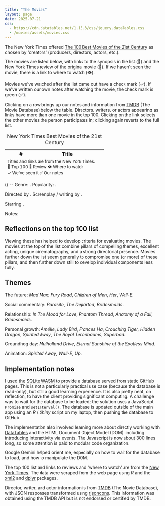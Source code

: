 ```yaml
---
title: "The Movies"
layout: page
date: 2025-07-21
css:
  - https://cdn.datatables.net/1.13.3/css/jquery.dataTables.css
  - /movies/assets/movies.css
---
```


The New York Times offered [The 100 Best Movies of the 21st Century][100] as
chosen by 'creators' (producers, directors, actors, etc.).

The movies are listed below, with links to the synopsis in the list (&#128175;)
and the New York Times review of the original movie (&#128196;). If we haven't
seen the movie, there is a link to where to watch (&#128065;).

Movies we've watched after the list came out have a check mark (&#10003;). If
we've written our own notes after watching the movie, the check mark is green
(&#9989;).

Clicking on a row brings up our notes and information from [TMDB][] (The Movie
Database) below the table. Directors, writers, or actors appearing as links have
more than one movie in the top 100. Clicking on the link selects the other
movies the person participates in; clicking again reverts to the full list.

<table id="movies-table" class="display" style="width: 100%">
    <caption>New York Times Best Movies of the 21st Century</caption>
    <thead>
        <tr>
            <th>#</th>
            <th>Title</th>
            <th>&nbsp;</th>
        </tr>
    </thead>
    <tbody>
        <!-- Data will be populated here by DataTables -->
    </tbody>
    <tfoot>
        <tr>
            <td colspan="2" style="text-align:left;">
                <small>Titles and links are from the New York Times.
                <br />
                &#128175; Top 100
                &#128196; Review
                &#128065; Where to watch
                <br />
                &check; We've seen it
                &#9989; Our notes
                </small>
            </td>
        </tr>
    </tfoot>
</table>

<p></p>

_<span id="title"></span>_ (<span id = "release_date"></span>) --
<span id="overview"></span>
Genre: <span id="genre"></span>.
Popularity: <span id="popularity"></span>.

Directed by <span id="directors"></span>. Screenplay / writing by
<span id="screenwriters"></span>.

Starring <span id="actors"></span>.

Notes: <span id="notes"></span>

## Reflections on the top 100 list

Viewing these has helped to develop criteria for evaluating movies. The movies
at the top of the list combine pillars of compelling themes, excellent acting,
unique cinematography, and a strong directorial presence. Movies further down
the list seem generally to compromise one (or more) of these pillars, and then
further down still to develop individual components less fully.

## Themes

The future: _Mad Max: Fury Road_, _Children of Men_, _Her_, _Wall-E_.

Social commentary: _Parasite_, _The Departed_, _Bridesmaids_.

Relationship: _In The Mood for Love_, _Phantom Thread_, _Anatomy of a Fall_,
_Bridesmaids_.

Personal growth: _Amélie_, _Lady Bird_, _Frances Ha_, _Crouching Tiger, Hidden
Dragon_, _Spirited Away_, _The Royal Tenenbaums_, _Superbad_.

Groundhog day: _Mulholland Drive_, _Eternal Sunshine of the Spotless Mind_.

Animation: _Spirited Away_, _Wall-E_, _Up_.

<script src="https://cdn.datatables.net/1.13.3/js/importmap.js"></script>
<script type="module" src="movies.js"></script>

## Implementation notes

I used the [SQLite WASM][] to provide a database served from static GitHub
pages. This is not a particularly practical use case (because the database is
read-only), but still a good learning experience. It is also pretty neat, on
reflection, to have the client providing significant computing. A challenge was
to wait for the database to be loaded; the solution uses a JavaScript `Promise`
and `setInterval()`. The database is updated outside of the main app using an
_R_ / _Shiny_ script on my laptop, then pushing the database to GitHub.

The implementation also involved learning more about directly working with
[DataTables][] and the HTML Document Object Model (DOM), including introducing
interactivity via events. The Javascript is now about 300 lines long, so some
attention is paid to modular code organization.

Google Gemini helped orient me, especially on how to wait for the database to
load, and how to manipulate the DOM.

The top 100 list and links to reviews and 'where to watch' are from the [New
York Times][100]. The data were scraped from the web page using _R_ and the
[xml2][] and [dplyr][] packages.

Director, writer, and actor information is from [TMDB][] (The Movie Database),
with JSON responses transformed using [rjsoncons][]. This information was
obtained using the TMDB API but is not endorsed or certified by TMDB.

<!-- prettier-ignore -->
[100]: https://www.nytimes.com/interactive/2025/movies/best-movies-21st-century.html
[SQLite WASM]: https://sqlite.org/wasm/doc/trunk/index.md
[DataTables]: https://datatables.net/
[xml2]: https://xml2.r-lib.org/
[dplyr]: https://dplyr.tidyverse.org/
[rjsoncons]: https://mtmorgan.github.io/rjsoncons
[TMDB]: https://www.themoviedb.org/
